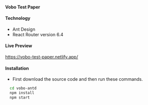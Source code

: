 #### Vobo Test Paper 

#### Technology

* Ant Design
* React Router version 6.4

#### Live Preview

https://vobo-test-paper.netlify.app/

#### Installation

* First download the source code and then run these commands.
```bash
  cd vobo-antd
  npm install 
  npm start
```
    